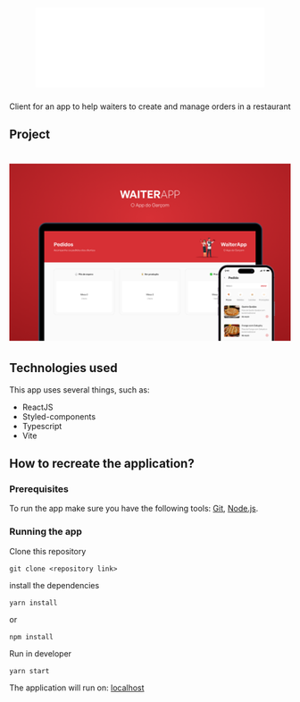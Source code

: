 <h1 align="center">
  <img src="./src/assets/images/logo.png" />
</h1>

<p align="center">
  Client for an app to help waiters to create and manage orders in a restaurant
</p>

## Project

<h1 align="center">
  <img alt="" title="" src="./src/assets/images/hero.png" />
</h1>

## Technologies used

This app uses several things, such as:

- ReactJS
- Styled-components
- Typescript
- Vite

## How to recreate the application?

### Prerequisites

To run the app make sure you have the following tools: [Git](https://git-scm.com), [Node.js](https://nodejs.org/en/).

### Running the app

Clone this repository

```
git clone <repository link>
```

install the dependencies

```
yarn install
```

or

```
npm install
```

Run in developer

```
yarn start
```

The application will run on: [localhost](http://localhost:5173/)
